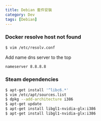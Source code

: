 ```yaml
---
title: Debian 套件安裝
category: Dev
tags: [Debian]
---
```

<!--more-->
### Docker resolve host not found

```sh
$ vim /etc/resolv.conf
```

Add name dns server to the top

```sh
nameserver 8.8.8.8
```

### Steam dependencies

```sh
$ apt-get install '^libc6.*' 
$ vim /etc/apt/sources.list
$ dpkg --add-architecture i386
$ apt-get update
$ apt-get install libgl1-nvidia-glx:i386
$ apt-get install libgl1-nvidia-glx:i386

```
